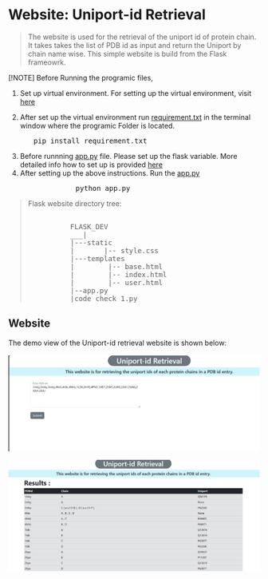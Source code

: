 # Website: Uniport-id Retrieval 
> The website is used for the retrieval of the uniport id of protein chain. It takes takes the list of PDB id as input and return the Uniport by chain name wise. This simple website is build from the Flask frameowrk.

[!NOTE]
 Before Running the programic files, <br>
 1. Set up virtual environment. For setting up the virtual environment, visit [here](https://packaging.python.org/en/latest/guides/installing-using-pip-and-virtual-environments/)
   
 2. After set up the virtual environment run [requirement.txt](requirement.txt) in the terminal window where the programic Folder is located.
   <pre>      pip install requirement.txt</pre>
 3. Before runnning [app.py](app.py) file. Please set up the flask variable. More detailed info how to set up is provided [here](https://flask.palletsprojects.com/en/1.1.x/config/)
 4. After setting up the above instructions. Run the [app.py](app.py) 
   <pre>                python app.py</pre>

> Flask website directory tree:
> <pre> 
>           FLASK_DEV
>           ___|
>           |---static
>           |       |-- style.css
>           |---templates
>           |        |-- base.html
>           |        |-- index.html
>           |        |-- user.html
>           |--app.py
>           |code_check_1.py </pre>
>
## Website
The demo view of the Uniport-id retrieval  website is shown below:<br>
<br>
![website home page](entry.png)<br>

![reult](unport.png)
